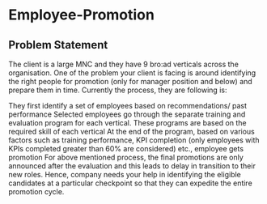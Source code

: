 # Employee-Promotion

## Problem Statement

The client is a large MNC and they have 9 bro:ad verticals across the organisation. One of the problem your client is facing is around identifying the right people for promotion (only for manager 
position and below) and prepare them in time. Currently the process, they are following is:

They first identify a set of employees based on recommendations/ past performance
Selected employees go through the separate training and evaluation program for each vertical. These programs are based on the required skill of each vertical
At the end of the program, based on various factors such as training performance, KPI completion (only employees with KPIs completed greater than 60% are considered) etc., employee gets promotion
For above mentioned process, the final promotions are only announced after the evaluation and this leads to delay in transition to their new roles. Hence, company needs your help in identifying the 
eligible candidates at a particular checkpoint so that they can expedite the entire promotion cycle.


